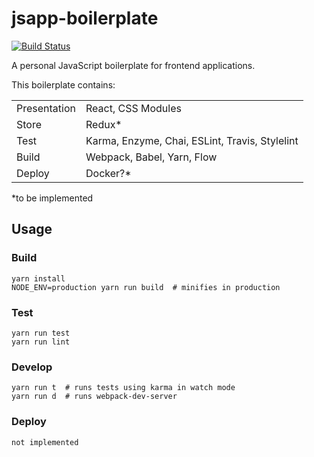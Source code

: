 # jsapp-boilerplate

[![Build Status](https://travis-ci.org/gyng/jsapp-boilerplate.svg?branch=master)](https://travis-ci.org/gyng/jsapp-boilerplate)

A personal JavaScript boilerplate for frontend applications.

This boilerplate contains:

|              |                                                |
|--------------|------------------------------------------------|
| Presentation | React, CSS Modules                             |
| Store        | Redux*                                         |
| Test         | Karma, Enzyme, Chai, ESLint, Travis, Stylelint |
| Build        | Webpack, Babel, Yarn, Flow                     |
| Deploy       | Docker?*                                       |

*to be implemented

## Usage

### Build

    yarn install
    NODE_ENV=production yarn run build  # minifies in production

### Test

    yarn run test
    yarn run lint

### Develop

    yarn run t  # runs tests using karma in watch mode
    yarn run d  # runs webpack-dev-server

### Deploy

    not implemented
